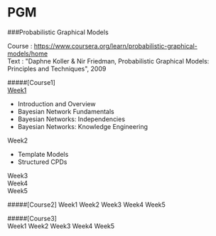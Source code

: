 # PGM
###Probabilistic Graphical Models

Course : https://www.coursera.org/learn/probabilistic-graphical-models/home      
Text   : "Daphne Koller & Nir Friedman, Probabilistic Graphical Models: Principles and Techniques", 2009

#####[Course1]     
<a href="https://rawgit.com/notyetend/PGM/master/notes/PGM_Course1_Week1.html">Week1</a>       
- Introduction and Overview       
- Bayesian Network Fundamentals       
- Bayesian Networks: Independencies      
- Bayesian Networks: Knowledge Engineering      
	
Week2       
- Template Models       
- Structured CPDs     
	
Week3      
Week4      
Week5    


#####[Course2]
Week1
Week2
Week3
Week4
Week5

#####[Course3]  
Week1
Week2
Week3
Week4
Week5
